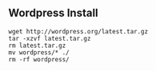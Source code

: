 ﻿Wordpress Install 
----

```
wget http://wordpress.org/latest.tar.gz
tar -xzvf latest.tar.gz 
rm latest.tar.gz
mv wordpress/* ./
rm -rf wordpress/
```
